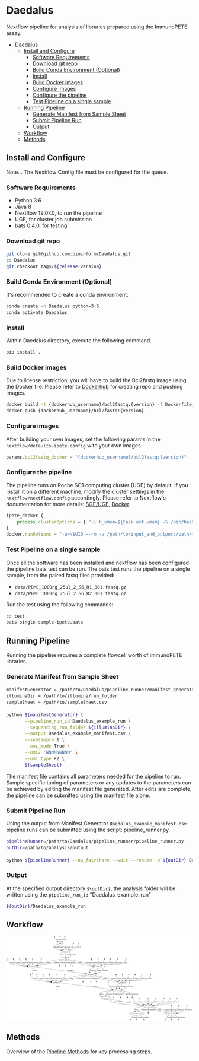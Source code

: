 # Daedalus

Nextflow pipeline for analysis of libraries prepared using the ImmunoPETE assay.

- [Daedalus](#daedalus)
  - [Install and Configure](#install-and-configure)
    - [Software Requirements](#software-requirements)
    - [Download git repo](#download-git-repo)
    - [Build Conda Environment (Optional)](#build-conda-environment-optional)
    - [Install](#install)
    - [Build Docker images](#build-docker-images)
    - [Configure images](#configure-images)
    - [Configure the pipeline](#configure-the-pipeline)
    - [Test Pipeline on a single sample](#test-pipeline-on-a-single-sample)
  - [Running Pipeline](#running-pipeline)
    - [Generate Manifest from Sample Sheet](#generate-manifest-from-sample-sheet)
    - [Submit Pipeline Run](#submit-pipeline-run)
    - [Output](#output)
  - [Workflow](#workflow)
  - [Methods](#methods)

## Install and Configure

Note... The Nextflow Config file must be configured for the queue.

### Software Requirements

- Python 3.6
- Java 8
- Nextflow 19.07.0, to run the pipeline
- UGE, for cluster job submission
- bats 0.4.0, for testing

### Download git repo

```bash
git clone git@github.com:bioinform/Daedalus.git
cd Daedalus
git checkout tags/${release-version}
```

### Build Conda Environment (Optional)

It's recommended to create a conda environment:

```bash
conda create -n Daedalus python=3.6
conda activate Daedalus
```

### Install

Within Daedalus directory, execute the following command.

```bash
pip install .
```

### Build Docker images

Due to license restriction, you will have to build the Bcl2fastq image using the Docker file.
Please refer to [Dockerhub](https://docs.docker.com/docker-hub/) for creating repo and pushing images.

```bash
docker build -t {dockerhub_username}/bcl2fastq:{version} -f Dockerfile_bcl2fastq .
docker push {dockerhub_username}/bcl2fastq:{version}
```

### Configure images

After building your own images, set the following params in the `nextflow/defaults-ipete.config` with your own images.

```javascript
params.bcl2fastq_docker = "{dockerhub_username}/bcl2fastq:{version}"
```

### Configure the pipeline

The pipeline runs on Roche SC1 computing cluster (UGE) by default. If you install it on a different machine,
modify the cluster settings in the `nextflow/nextflow.config` accordingly.
Please refer to Nextflow's documentation for more details:
[SGE/UGE](https://www.nextflow.io/docs/latest/process.html#process-clusteroptions),
[Docker](https://www.nextflow.io/docs/latest/config.html#config-docker).

```javascript
ipete_docker {
    process.clusterOptions = { "-l h_vmem=${task.ext.vmem} -S /bin/bash -l docker_version=new -V" }
}
docker.runOptions = "-u=\$UID --rm -v /path/to/input_and_output:/path/to/input_and_output  -v /path/to/daedalus_repo:/path/to/daedalus_repo"
```

### Test Pipeline on a single sample

Once all the software has been installed and nextflow has been configured the pipeline bats test can be run.
The bats test runs the pipeline on a single sample, from the paired fastq files provided:

- `data/PBMC_1000ng_25ul_2_S6_R1_001.fastq.gz`
- `data/PBMC_1000ng_25ul_2_S6_R2_001.fastq.gz`

Run the test using the following commands:

```bash
cd test
bats single-sample-ipete.bats
```

## Running Pipeline

Running the pipeline requires a complete flowcell worth of immunoPETE libraries.

### Generate Manifest from Sample Sheet

```bash
manifestGenerator = /path/to/Daedalus/pipeline_runner/manifest_generator.py
illuminaDir = /path/to/illumina/run_folder
sampleSheet = /path/to/sampleSheet.csv

python ${manifestGenerator} \
       --pipeline_run_id Daedalus_example_run \
       --sequencing_run_folder ${illuminaDir} \
       --output Daedalus_example_manifest.csv \
       --subsample 1 \
       --umi_mode True \
       --umi2 'NNNNNNNNN' \
       --umi_type R2 \
       ${sampleSheet}
```

The manifest file contains all parameters needed for the pipeline to run.
Sample specific tuning of parameters or any updates to the parameters can be achieved by editing the manifest file generated.
After edits are complete, the pipeline can be submitted using the manifest file alone.

### Submit Pipeline Run

Using the output from Manifest Generator `Daedalus_example_manifest.csv` pipeline runs can be submitted using the script: pipeline_runner.py.

```bash
pipelineRunner=/path/to/Daedalus/pipeline_runner/pipeline_runner.py
outDir=/path/to/analysis/output

python ${pipelineRunner} --no_fairshare --wait --resume -o ${outDir} Daedalus_example_manifest.csv
```

### Output

At the specified output directory `${outDir}`, the analysis folder will be written using the `pipeline_run_id` "Daedalus_example_run"  

```bash
${outDir}/Daedalus_example_run
```

## Workflow

![workflow](docs/img/flowchart.png)

## Methods
Overview of the [Pipeline Methods](docs/Daedalus_methods.md) for key processing steps.
